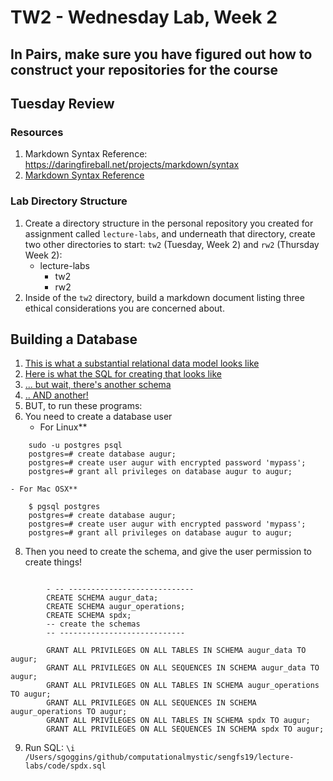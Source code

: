 # TW2 - Wednesday Lab, Week 2

## In Pairs, make sure you have figured out how to construct your repositories for the course

## Tuesday Review
### Resources
1. Markdown Syntax Reference: https://daringfireball.net/projects/markdown/syntax
2. [Markdown Syntax Reference](https://daringfireball.net/projects/markdown/syntax)

### Lab Directory Structure
1. Create a directory structure in the personal repository you created for assignment called `lecture-labs`, and underneath that directory, create two other directories to start: `tw2` (Tuesday, Week 2) and `rw2` (Thursday Week 2): 
	- lecture-labs
		- tw2
		- rw2
2. Inside of the `tw2` directory, build a markdown document listing three ethical considerations you are concerned about. 

## Building a Database
1. [This is what a substantial relational data model looks like](../readings/new-augur.0.0.77.5.pdf)
2. [Here is what the SQL for creating that looks like](./code/augur_data.sql)
3. [... but wait, there's another schema](./code/augur_operations.sql)
4. [.. AND another!](./code/spdx.sql)
5. BUT, to run these programs: 
6. You need to create a database user
    - For Linux**
```
    sudo -u postgres psql
    postgres=# create database augur;
    postgres=# create user augur with encrypted password 'mypass';
    postgres=# grant all privileges on database augur to augur;

```
    - For Mac OSX**  
```
    $ pgsql postgres
    postgres=# create database augur;
    postgres=# create user augur with encrypted password 'mypass';
    postgres=# grant all privileges on database augur to augur;
```
8. Then you need to create the schema, and give the user permission to create things!
```

        - -- ----------------------------
        CREATE SCHEMA augur_data;
        CREATE SCHEMA augur_operations;
        CREATE SCHEMA spdx;
        -- create the schemas
        -- ----------------------------

        GRANT ALL PRIVILEGES ON ALL TABLES IN SCHEMA augur_data TO augur;
        GRANT ALL PRIVILEGES ON ALL SEQUENCES IN SCHEMA augur_data TO augur;
        GRANT ALL PRIVILEGES ON ALL TABLES IN SCHEMA augur_operations TO augur;
        GRANT ALL PRIVILEGES ON ALL SEQUENCES IN SCHEMA augur_operations TO augur;
        GRANT ALL PRIVILEGES ON ALL TABLES IN SCHEMA spdx TO augur;
        GRANT ALL PRIVILEGES ON ALL SEQUENCES IN SCHEMA spdx TO augur;
```
9. Run SQL: `\i /Users/sgoggins/github/computationalmystic/sengfs19/lecture-labs/code/spdx.sql`




